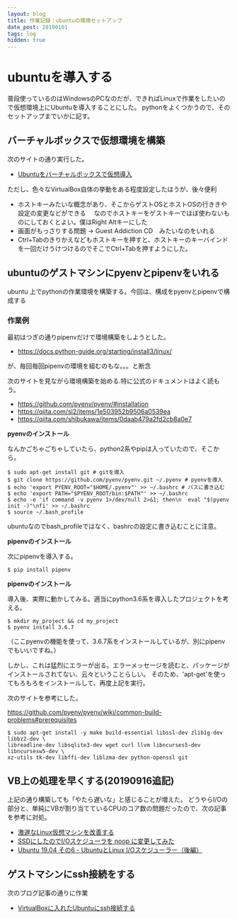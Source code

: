 ```yaml
---
layout: blog
title: 作業記録：ubuntuの環境セットアップ
date_post: 20190101
tags: log
hidden: true
---
```



# ubuntuを導入する
普段使っているのはWindowsのPCなのだが、できればLinuxで作業をしたいので仮想環境上にUbuntuを導入することにした。
pythonをよくつかうので、そのセットアップまでいかに記す。

## バーチャルボックスで仮想環境を構築
次のサイトの通り実行した。

* [Ubuntuをバーチャルボックスで仮想導入](https://qiita.com/pyon_kiti_jp/items/0be8ac17439abf418e48)

ただし、色々なVirtualBox自体の挙動をある程度設定したほうが、後々便利

* ホストキーみたいな概念があり、そこからゲストOSとホストOSの行ききや設定の変更などができる
　なのでホストキーをゲストキーでほぼ使わないものにしておくとよい。僕はRight Altキーにした
* 画面がもっさりする問題 → Guest Addiction CD　みたいなのをいれる
* Ctrl+Tabのきりかえなどもホストキーを押すと、ホストキーのキーバインドを一回だけうけつけるのでそこでCtrl+Tabを押すようにした。


## ubuntuのゲストマシンにpyenvとpipenvをいれる

ubuntu 上でpythonの作業環境を構築する。今回は、構成をpyenvとpipenvで構成する

### 作業例
最初はつぎの通りpipenvだけで環境構築をしようとした。

* https://docs.python-guide.org/starting/install3/linux/

が、毎回毎回pipenvの環境を組むのもな。。。と断念

次のサイトを見ながら環境構築を始める.特に公式のドキュメントはよく読もう。

* https://github.com/pyenv/pyenv/#installation
* https://qiita.com/sl2/items/1e503952b9506a0539ea
* https://qiita.com/shibukawa/items/0daab479a2fd2cb8a0e7

**pyenvのインストール**

なんかごちゃごちゃしていたら、python2系やpipは入っていたので、そこから。

```
$ sudo apt-get install git # gitを導入
$ git clone https://github.com/pyenv/pyenv.git ~/.pyenv # pyenvを導入
$ echo 'export PYENV_ROOT="$HOME/.pyenv"' >> ~/.bashrc # パスに書き込む
$ echo 'export PATH="$PYENV_ROOT/bin:$PATH"' >> ~/.bashrc
$ echo -e 'if command -v pyenv 1>/dev/null 2>&1; then\n  eval "$(pyenv init -)"\nfi' >> ~/.bashrc
$ source ~/.bash_profile
```
ubuntuなのでbash_profileではなく、bashrcの設定に書き込むことに注意。

**pipenvのインストール**

次にpipenvを導入する。
```
$ pip install pipenv
```

**pipenvのインストール**

導入後、実際に動かしてみる。適当にpython3.6系を導入したプロジェクトを考える。

```
$ mkdir my_project && cd my_project
$ pyenv install 3.6.7
```

（ここpyenvの機能を使って、3.6.7系をインストールしているが、別にpipenvでもいいですね。）

しかし、これは猛烈にエラーが出る。エラーメッセージを読むと、パッケージがインストールされてない、云々ということらしい。
そのため、'apt-get'を使ってもろもろをインストールして、再度上記を実行。

次のサイトを参考にした。

https://github.com/pyenv/pyenv/wiki/common-build-problems#prerequisites

```
$ sudo apt-get install -y make build-essential libssl-dev zlib1g-dev libbz2-dev \
libreadline-dev libsqlite3-dev wget curl llvm libncurses5-dev libncursesw5-dev \
xz-utils tk-dev libffi-dev liblzma-dev python-openssl git
```


## VB上の処理を早くする(20190916追記)
上記の通り構築しても「やたら遅いな」と感じることが増えた。
どうやらI/Oの部分と、単純にVBが割り当てているCPUのコア数の問題だったので、次の記事を参考に対処。

* [激遅なLinux仮想マシンを改善する](https://qiita.com/yoichiwo7/items/9ffbae15d6bc11ff419b)
* [SSDにしたのでI/Oスケジューラを noop に変更してみた](https://yohei-a.hatenablog.jp/entry/20131005/1380980124)
* [Ubuntu 19.04 その6 - UbuntuとLinux I/Oスケジューラー（後編）](https://kledgeb.blogspot.com/2018/12/ubuntu-1904-6-ubuntulinux-io.html)

## ゲストマシンにssh接続をする

次のブログ記事の通りに作業

* [VirtualBoxに入れたUbuntuにssh接続する](http://tenten0213.hatenablog.com/entry/2013/10/15/232600)





